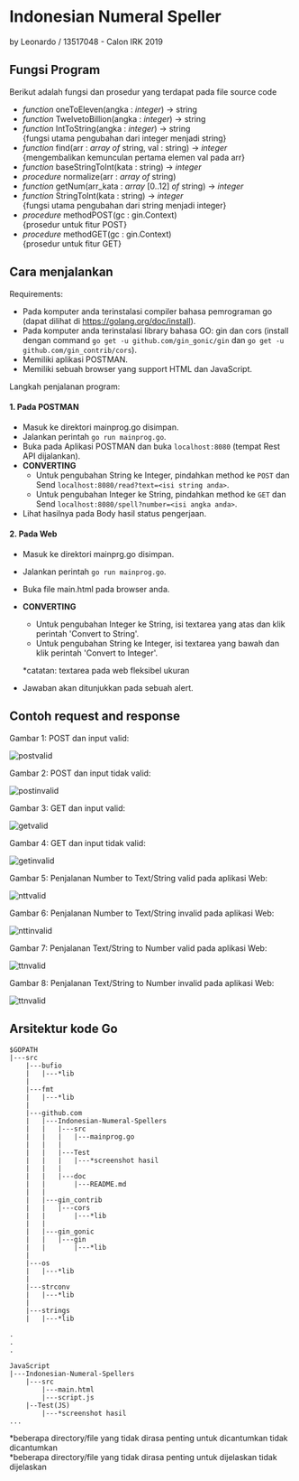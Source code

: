 <h1>Indonesian Numeral Speller</h1>
by Leonardo / 13517048 - Calon IRK 2019
<h2>Fungsi Program</h2>

Berikut adalah fungsi dan prosedur yang terdapat pada file source code
- <i>function</i> oneToEleven(angka : <i>integer</i>) -> string
- <i>function</i> TwelvetoBillion(angka : <i>integer</i>) -> string
- <i>function</i> IntToString(angka : <i>integer</i>) -> string<br>
{fungsi utama pengubahan dari integer menjadi string}
- <i>function</i> find(arr : <i>array of</i> string, val : string) -> <i>integer</i><br>
{mengembalikan kemunculan pertama elemen val pada arr}
- <i>function</i> baseStringToInt(kata : string) -> <i>integer</i>
- <i>procedure</i> normalize(arr : <i>array of</i> string)
- <i>function</i> getNum(arr_kata : <i>array</i> [0..12] <i>of</i> string) -> <i>integer</i>
- <i>function</i> StringToInt(kata : string) -> <i>integer</i><br>
{fungsi utama pengubahan dari string menjadi integer}
- <i>procedure</i> methodPOST(gc : gin.Context)<br>
{prosedur untuk fitur POST}
- <i>procedure</i> methodGET(gc : gin.Context)<br>
{prosedur untuk fitur GET}

<h2>Cara menjalankan</h2>
Requirements:<br>

- Pada komputer anda terinstalasi compiler bahasa pemrograman go (dapat dilihat di https://golang.org/doc/install).
- Pada komputer anda terinstalasi library bahasa GO: gin dan cors (install dengan command ```go get -u github.com/gin_gonic/gin``` dan ```go get -u github.com/gin_contrib/cors```).
- Memiliki aplikasi POSTMAN.
- Memiliki sebuah browser yang support HTML dan JavaScript.

Langkah penjalanan program:<br>

<h4>1. Pada POSTMAN</h4>

- Masuk ke direktori mainprog.go disimpan.
- Jalankan perintah ```go run mainprog.go```.
- Buka pada Aplikasi POSTMAN dan buka ```localhost:8080``` (tempat Rest API dijalankan).
- <b>CONVERTING</b>
    - Untuk pengubahan String ke Integer, pindahkan method ke ```POST``` dan Send ```localhost:8080/read?text=<isi string anda>```.
    - Untuk pengubahan Integer ke String, pindahkan method ke ```GET``` dan Send ```localhost:8080/spell?number=<isi angka anda>```.
- Lihat hasilnya pada Body hasil status pengerjaan.

<h4>2. Pada Web</h4>

- Masuk ke direktori mainprg.go disimpan.
- Jalankan perintah ```go run mainprog.go```.
- Buka file main.html pada browser anda.
- <b>CONVERTING</b>
    - Untuk pengubahan Integer ke String, isi textarea yang atas dan klik perintah 'Convert to String'.
    - Untuk pengubahan String ke Integer, isi textarea yang bawah dan klik perintah 'Convert to Integer'.

    *catatan: textarea pada web fleksibel ukuran
- Jawaban akan ditunjukkan pada sebuah alert.

<h2>Contoh request and response</h2>
Gambar 1: POST dan input valid:<br>

![postvalid](Test/post_valid.jpg)<br>

Gambar 2: POST dan input tidak valid:<br>

![postinvalid](Test/post_invalid.jpg)<br>

Gambar 3: GET dan input valid:<br>

![getvalid](Test/get_valid.jpg)<br>

Gambar 4: GET dan input tidak valid:<br>

![getinvalid](Test/get_invalid.jpg)<br>

Gambar 5: Penjalanan Number to Text/String valid pada aplikasi Web:<br>

![nttvalid](Test(JS)/numtotext_valid.jpg)<br>

Gambar 6: Penjalanan Number to Text/String invalid pada aplikasi Web:<br>

![nttinvalid](Test(JS)/numtotext_invalid.jpg)<br>

Gambar 7: Penjalanan Text/String to Number valid pada aplikasi Web:<br>

![ttnvalid](Test(JS)/texttonum_valid.jpg)<br>

Gambar 8: Penjalanan Text/String to Number invalid pada aplikasi Web:<br>

![ttnvalid](Test(JS)/texttonum_invalid.jpg)<br>

<h2>Arsitektur kode Go</h2>

```
$GOPATH
|---src
    |---bufio
    |   |---*lib
    |
    |---fmt
    |   |---*lib
    |
    |---github.com
    |   |---Indonesian-Numeral-Spellers
    |   |   |---src
    |   |   |   |---mainprog.go
    |   |   |
    |   |   |---Test
    |   |   |   |---*screenshot hasil
    |   |   |
    |   |   |---doc
    |   |       |---README.md
    |   |
    |   |---gin_contrib
    |   |   |---cors
    |   |       |---*lib
    |   |
    |   |---gin_gonic
    |   |   |---gin
    |   |       |---*lib
    |   
    |---os
    |   |---*lib
    |
    |---strconv
    |   |---*lib
    |
    |---strings
    |   |---*lib

.
.
.

JavaScript
|---Indonesian-Numeral-Spellers
    |---src
        |---main.html
        |---script.js
    |--Test(JS)
        |---*screenshot hasil
...
```
*beberapa directory/file yang tidak dirasa penting untuk dicantumkan tidak dicantumkan<br>
*beberapa directory/file yang tidak dirasa penting untuk dijelaskan tidak dijelaskan